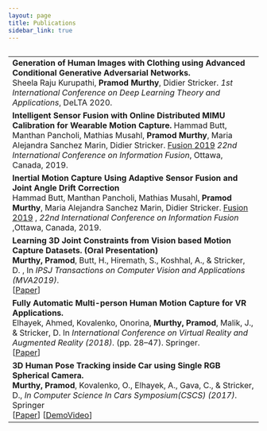 ```yaml
---
layout: page
title: Publications
sidebar_link: true
---
```


<table align='left' >
<tbody>
<tr>
<td>
   <b>Generation of Human Images with Clothing using Advanced Conditional Generative Adversarial Networks.</b> <br>
   Sheela Raju Kurupathi, <b>Pramod Murthy</b>, Didier Stricker. <i>1st International Conference on Deep Learning Theory and Applications</i>, DeLTA 2020. 
</td>
</tr>

<tr>
<td>
   <b>Intelligent Sensor Fusion with Online Distributed MIMU Calibration for Wearable Motion Capture.</b>
   Hammad Butt, Manthan Pancholi, Mathias Musahl, <b>Pramod Murthy</b>, Maria Alejandra Sanchez Marin, Didier Stricker. <a href="http://fusion2019.org/" >Fusion 2019</a> <i>22nd International Conference on Information Fusion</i>, Ottawa, Canada, 2019. 
</td>
</tr>
<tr>
<td>
   <b>Inertial Motion Capture Using Adaptive Sensor Fusion and Joint Angle Drift Correction</b><br>
   Hammad Butt, Manthan Pancholi, Mathias Musahl, <b>Pramod Murthy</b>, Maria Alejandra Sanchez Marin, Didier Stricker. <a href="http://fusion2019.org/" >Fusion 2019</a> , <i>22nd International Conference on Information Fusion </i>,Ottawa, Canada, 2019.
</td>
</tr>
<tr>
<td>
   <b>Learning 3D Joint Constraints from Vision based Motion Capture Datasets. (Oral Presentation)</b><br>
   <b>Murthy, Pramod</b>, Butt, H., Hiremath, S., Koshhal, A., & Stricker, D. ,   In <i>IPSJ Transactions on Computer Vision and Applications (MVA2019)</i>.
   <br>[<a href="https://ipsjcva.springeropen.com/articles/10.1186/s41074-019-0057-z">Paper</a>]
</td>
</tr>
<tr>
<td>
   <b>Fully Automatic Multi-person Human Motion Capture for VR Applications.</b><br>
   Elhayek, Ahmed, Kovalenko, Onorina, <b>Murthy, Pramod</b>, Malik, J., & Stricker, D.
   In <i>International Conference on Virtual Reality and Augmented Reality (2018)</i>. (pp. 28–47). Springer.<br>
   [<a href="https://www.dfki.de/web/forschung/publikationen/renameFileForDownload?filename=Elhayek2018_EuroVR_Multi-person%20Human%20Motion%20Capture.pdf&file_id=uploads_3812">Paper</a>]
</td>
</tr>
<tr>
<td>
<b>3D Human Pose Tracking inside Car using Single RGB Spherical Camera.</b><br> 
<b>Murthy, Pramod</b>, Kovalenko, O., Elhayek, A., Gava, C., & Stricker, D., <i>In Computer Science In Cars Symposium(CSCS) (2017)</i>. Springer<br>
   [<a href="https://www.dfki.de/web/forschung/publikationen/renameFileForDownload?filename=Murthy_2017_ACM_CSCS_3D_Human_Pose_Spherical.pdf&file_id=uploads_3284">Paper</a>] [<a href="http://av.dfki.de/~murthy/demos/theta_demo.mp4">DemoVideo</a>]
</td>
</tr>
</tbody>
</table>
